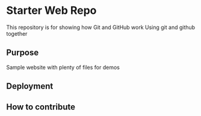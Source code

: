 # Starter Web Repo

This repository is for showing how Git and GitHub work
Using git and github together
## Purpose

Sample website with plenty of files for demos

## Deployment


## How to contribute